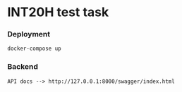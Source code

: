 # INT20H test task

### Deployment
```bash
docker-compose up
```

### Backend
```
API docs --> http://127.0.0.1:8000/swagger/index.html
```

